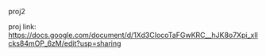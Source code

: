 proj2

proj link: https://docs.google.com/document/d/1Xd3CIocoTaFGwKRC__hJK8o7Xpi_xlIcks84mOP_6zM/edit?usp=sharing  


